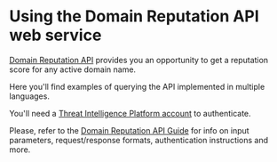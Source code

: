 # Using the Domain Reputation API web service

[Domain Reputation API](https://threatintelligenceplatform.com/threat-intelligence-apis/domain-reputation-api) 
provides you an opportunity to get a reputation score for any active domain name. 

Here you'll find examples of querying the API implemented in multiple
languages.

You'll need a
[Threat Intelligence Platform account](https://threatintelligenceplatform.com/signup) to
authenticate.

Please, refer to the
[Domain Reputation API Guide](https://threatintelligenceplatform.com/threat-intelligence-api-docs/domain-reputation-api)
for info on input parameters, request/response formats, authentication
instructions and more.
